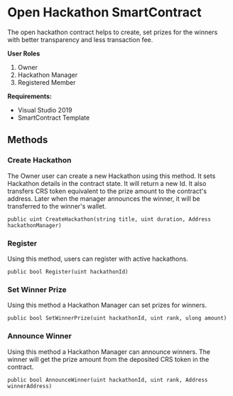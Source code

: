 # Open Hackathon SmartContract

The open hackathon contract helps to create, set prizes for the winners with better transparency and less transaction fee.

**User Roles**

1. Owner 
2. Hackathon Manager
3. Registered Member

**Requirements:**

- Visual Studio 2019
- SmartContract Template

## Methods
### Create Hackathon

The Owner user can create a new Hackathon using this method. It sets Hackathon details in the contract state. It will return a new Id.
It also transfers CRS token equivalent to the prize amount to the contract's address. Later when the manager announces the winner, it will be transferred
to the winner's wallet.

```
public uint CreateHackathon(string title, uint duration, Address hackathonManager)
```

### Register

Using this method, users can register with active hackathons.

```
public bool Register(uint hackathonId)
```

### Set Winner Prize 

Using this method a Hackathon Manager can set prizes for winners.

```
public bool SetWinnerPrize(uint hackathonId, uint rank, ulong amount)
```

### Announce Winner

Using this method a Hackathon Manager can announce winners. The winner will get the prize amount from the deposited CRS token in the contract.

```
public bool AnnounceWinner(uint hackathonId, uint rank, Address winnerAddress)
```